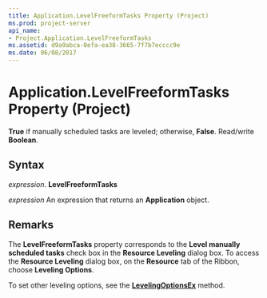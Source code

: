 ```yaml
---
title: Application.LevelFreeformTasks Property (Project)
ms.prod: project-server
api_name:
- Project.Application.LevelFreeformTasks
ms.assetid: d9a9abca-0efa-ea38-3665-7f7b7ecccc9e
ms.date: 06/08/2017
---
```



# Application.LevelFreeformTasks Property (Project)

 **True** if manually scheduled tasks are leveled; otherwise, **False**. Read/write **Boolean**.


## Syntax

 _expression_. **LevelFreeformTasks**

 _expression_ An expression that returns an **Application** object.


## Remarks

The **LevelFreeformTasks** property corresponds to the **Level manually scheduled tasks** check box in the **Resource Leveling** dialog box. To access the **Resource Leveling** dialog box, on the **Resource** tab of the Ribbon, choose **Leveling Options**.

To set other leveling options, see the **[LevelingOptionsEx](application-levelingoptionsex-method-project.md)** method.


